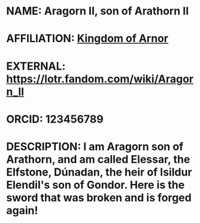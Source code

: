 # NAME: Aragorn II, son of Arathorn II
# AFFILIATION: [Kingdom of Arnor](https://lotr.fandom.com/wiki/Arnor)
# EXTERNAL: https://lotr.fandom.com/wiki/Aragorn_II
# ORCID: 123456789
# DESCRIPTION: I am Aragorn son of Arathorn, and am called Elessar, the Elfstone, Dúnadan, the heir of Isildur Elendil's son of Gondor. Here is the sword that was broken and is forged again!

